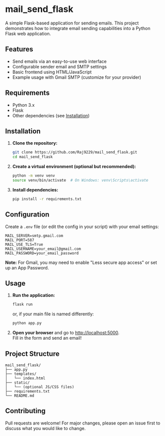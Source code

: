 
# mail_send_flask

A simple Flask-based application for sending emails. This project demonstrates how to integrate email sending capabilities into a Python Flask web application.

## Features

- Send emails via an easy-to-use web interface
- Configurable sender email and SMTP settings
- Basic frontend using HTML/JavaScript
- Example usage with Gmail SMTP (customize for your provider)

## Requirements

- Python 3.x
- Flask
- Other dependencies (see [Installation](#installation))

## Installation

1. **Clone the repository:**
   ```bash
   git clone https://github.com/Raj9229/mail_send_flask.git
   cd mail_send_flask
   ```

2. **Create a virtual environment (optional but recommended):**
   ```bash
   python -m venv venv
   source venv/bin/activate  # On Windows: venv\Scripts\activate
   ```

3. **Install dependencies:**
   ```bash
   pip install -r requirements.txt
   ```

## Configuration

Create a `.env` file (or edit the config in your script) with your email settings:

```env
MAIL_SERVER=smtp.gmail.com
MAIL_PORT=587
MAIL_USE_TLS=True
MAIL_USERNAME=your_email@gmail.com
MAIL_PASSWORD=your_email_password
```

**Note:** For Gmail, you may need to enable "Less secure app access" or set up an App Password.

## Usage

1. **Run the application:**
   ```bash
   flask run
   ```
   or, if your main file is named differently:
   ```bash
   python app.py
   ```

2. **Open your browser** and go to [http://localhost:5000](http://localhost:5000).  
   Fill in the form and send an email!

## Project Structure

```
mail_send_flask/
├── app.py
├── templates/
│   └── index.html
├── static/
│   └── (optional JS/CSS files)
├── requirements.txt
└── README.md
```

## Contributing

Pull requests are welcome! For major changes, please open an issue first to discuss what you would like to change.

